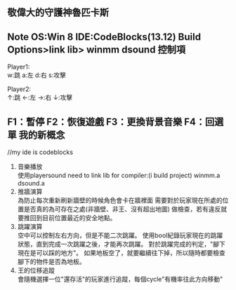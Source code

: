 <p1>敬偉大的守護神魯匹卡斯</p1>
--------------------------------
Note
OS:Win 8
IDE:CodeBlocks(13.12)
Build Options>link lib> winmm dsound
控制項
--------------------------------
Player1:                    
w:跳   a:左   d:右  s:攻擊

Player2:                   
↑:跳   ←:左   →:右  ↓:攻擊

F1：暫停
F2：恢復遊戲
F3：更換背景音樂
F4：回選單
我的新概念
--------------------------------
//my ide is codeblocks
<ol>
<li>音樂播放</li>
使用playersound
need to link lib for compiler:(i build project)
winmm.a  dsound.a
<li>推牆演算</li>
為防止每次重新刷新牆壁的時候角色會卡在牆裡面
需要對於玩家現在所處的位置是否真的為可存在之處(非牆壁、非王、沒有超出地圖)
做檢查，若有違反就要推回到目前位置最近的安全地點。
<li>跳躍演算</li>
空中可以控制左右方向，但是不能二次跳躍。
使用bool紀錄玩家現在的跳躍狀態，直到完成一次跳躍之後，才能再次跳躍。
對於跳躍完成的判定，"腳下現在是可以踩的地方"。
如果地板空了，就要繼續往下掉，所以隨時都要檢查腳下的物件是否為地板。
<li>王的位移追蹤</li>
會隨機選擇一位"還存活"的玩家進行追蹤，每個cycle"有機率往此方向移動"
</ol>
